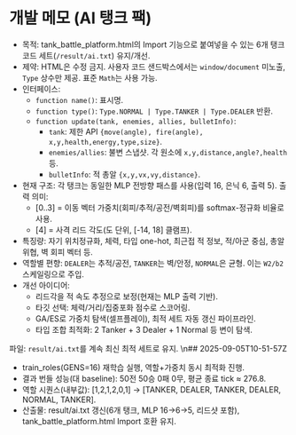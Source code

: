 # 개발 메모 (AI 탱크 팩)

- 목적: tank_battle_platform.html의 Import 기능으로 붙여넣을 수 있는 6개 탱크 코드 세트(`/result/ai.txt`) 유지/개선.
- 제약: HTML은 수정 금지. 사용자 코드 샌드박스에서는 `window/document` 미노출, `Type` 상수만 제공. 표준 `Math`는 사용 가능.
- 인터페이스:
  - `function name()`: 표시명.
  - `function type()`: `Type.NORMAL | Type.TANKER | Type.DEALER` 반환.
  - `function update(tank, enemies, allies, bulletInfo)`:
    - `tank`: 제한 API `{move(angle), fire(angle), x,y,health,energy,type,size}`.
    - `enemies/allies`: 불변 스냅샷. 각 원소에 `x,y,distance,angle?,health` 등.
    - `bulletInfo`: 적 총알 `{x,y,vx,vy,distance}`.
- 현재 구조: 각 탱크는 동일한 MLP 전방향 패스를 사용(입력 16, 은닉 6, 출력 5). 출력 의미:
  - [0..3] = 이동 벡터 가중치(회피/추적/공전/벽회피)를 softmax-정규화 비율로 사용.
  - [4] = 사격 리드 각도(도 단위, [-14, 18] 클램프).
- 특징량: 자기 위치정규화, 체력, 타입 one-hot, 최근접 적 정보, 적/아군 중심, 총알 위협, 벽 회피 벡터 등.
- 역할별 편향: `DEALER`는 추적/공전, `TANKER`는 벽/안정, `NORMAL`은 균형. 이는 `W2/b2` 스케일링으로 주입.
- 개선 아이디어:
  - 리드각을 적 속도 추정으로 보정(현재는 MLP 출력 기반).
  - 타깃 선택: 체력/거리/집중포화 점수로 스코어링.
  - GA/ES로 가중치 탐색(셀프플레이), 최적 세트 자동 갱신 파이프라인.
  - 타입 조합 최적화: 2 Tanker + 3 Dealer + 1 Normal 등 변이 탐색.

파일: `result/ai.txt`를 계속 최신 최적 세트로 유지.
\n## 2025-09-05T10-51-57Z
- train_roles(GENS=16) 재학습 실행, 역할+가중치 동시 최적화 진행.
- 결과 번들 성능(대 baseline): 50전 50승 0패 0무, 평균 종료 tick ≈ 276.8.
- 역할 시퀀스(내부값): [1,2,1,2,0,1] → [TANKER, DEALER, TANKER, DEALER, NORMAL, TANKER].
- 산출물: result/ai.txt 갱신(6개 탱크, MLP 16→6→5, 리드샷 포함), tank_battle_platform.html Import 호환 유지.
